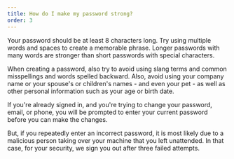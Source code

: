 ```yaml
---
title: How do I make my password strong?
order: 3
---
```


Your password should be at least 8 characters long. Try using multiple words and spaces to create a memorable phrase. Longer passwords with many words are stronger than short passwords with special characters.

When creating a password, also try to avoid using slang terms and common misspellings and words spelled backward. Also, avoid using your company name or your spouse's or children's names - and even your pet - as well as other personal information such as your age or birth date.

If you're already signed in, and you're trying to change your password, email, or phone, you will be prompted to enter your current password before you can make the changes.

But, if you repeatedly enter an incorrect password, it is most likely due to a malicious person taking over your machine that you left unattended. In that case, for your security, we sign you out after three failed attempts.

